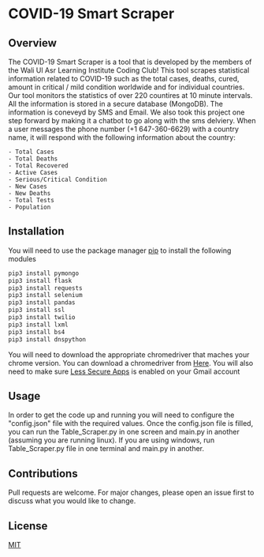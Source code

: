 # COVID-19 Smart Scraper

## Overview
The COVID-19 Smart Scraper is a tool that is developed by the members of the Wali Ul Asr Learning Institute Coding Club! This tool scrapes statistical information related to COVID-19 such as the total cases, deaths, cured, amount in critical / mild condition worldwide and for individual countries. Our tool monitors the statistics of over 220 countires at 10 minute intervals. All the information is stored in a secure database (MongoDB). The information is coneveyd by SMS and Email. We also took this project one step forward by making it a chatbot to go along with the sms delviery. When a user messages the phone number (+1 647-360-6629) with a country name, it will respond with the following information about the country:
    
    - Total Cases
    - Total Deaths
    - Total Recovered
    - Active Cases
    - Serious/Critical Condition
    - New Cases
    - New Deaths
    - Total Tests
    - Population

## Installation

You will need to use the package manager [pip](https://pip.pypa.io/en/stable/) to install the following modules

```bash
pip3 install pymongo
pip3 install flask
pip3 install requests
pip3 install selenium
pip3 install pandas
pip3 install ssl
pip3 install twilio
pip3 install lxml
pip3 install bs4
pip3 install dnspython
```

You will need to download the appropriate chromedriver that maches your chrome version. You can download a chromedriver from [Here](https://chromedriver.chromium.org/downloads).
You will also need to make sure [Less Secure Apps](https://myaccount.google.com/lesssecureapps?) is enabled on your Gmail account

## Usage

In order to get the code up and running you will need to configure the "config.json" file with the required values. Once the config.json file is filled, you can run the Table_Scraper.py in one screen and main.py in another (assuming you are running linux). If you are using windows, run Table_Scraper.py file in one terminal and main.py in another.

## Contributions

Pull requests are welcome. For major changes, please open an issue first to discuss what you would like to change.

## License
[MIT](https://choosealicense.com/licenses/mit/)

